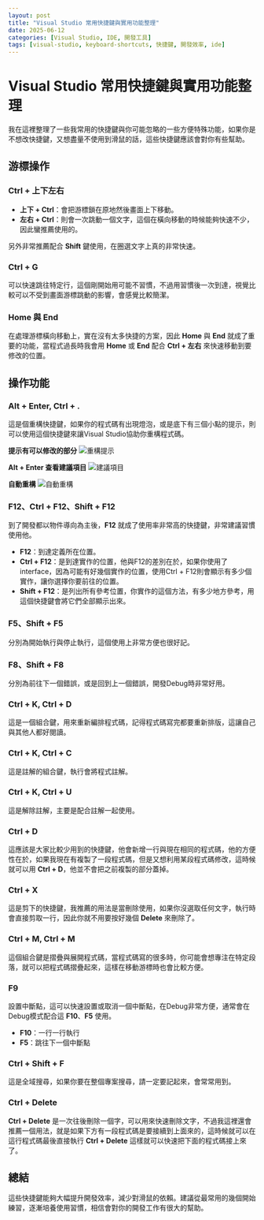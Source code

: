 ```yaml
---
layout: post
title: "Visual Studio 常用快捷鍵與實用功能整理"
date: 2025-06-12
categories: [Visual Studio, IDE, 開發工具]
tags: [visual-studio, keyboard-shortcuts, 快捷鍵, 開發效率, ide]
---
```


# Visual Studio 常用快捷鍵與實用功能整理

我在這裡整理了一些我常用的快捷鍵與你可能忽略的一些方便特殊功能，如果你是不想改快捷鍵，又想盡量不使用到滑鼠的話，這些快捷鍵應該會對你有些幫助。

## 游標操作

### Ctrl + 上下左右
- **上下 + Ctrl**：會把游標鎖在原地然後畫面上下移動。
- **左右 + Ctrl**：則會一次跳動一個文字，這個在橫向移動的時候能夠快速不少，因此蠻推薦使用的。

另外非常推薦配合 **Shift** 鍵使用，在圈選文字上真的非常快速。

### Ctrl + G
可以快速跳往特定行，這個剛開始用可能不習慣，不過用習慣後一次到達，視覺比較可以不受到畫面游標跳動的影響，會感覺比較簡潔。

### Home 與 End
在處理游標橫向移動上，實在沒有太多快捷的方案，因此 **Home** 與 **End** 就成了重要的功能，當程式過長時我會用 **Home** 或 **End** 配合 **Ctrl + 左右** 來快速移動到要修改的位置。

## 操作功能

### Alt + Enter, Ctrl + .
這是個重構快捷鍵，如果你的程式碼有出現燈泡，或是底下有三個小點的提示，則可以使用這個快捷鍵來讓Visual Studio協助你重構程式碼。

**提示有可以修改的部分**
![重構提示](https://blogger.googleusercontent.com/img/a/AVvXsEiFsvuKGjcNuQhAP_EFjEPuNJn4f3aFBSft6jkKSOOrK9oZUcPAqYWBvku3uEgSWPi2ZD5nGSEaoqwOlB70IdQlrJOuVK95B_BSO_I6JKu83rXdlvZkQNfUqTqWBBCQQ6j-nyddKG0vwf0HbT0gieb_DDwVnV7M5UA6gVr_C3dmG6sfFvZ9yLhUCHA=w640-h118)

**Alt + Enter 查看建議項目**
![建議項目](https://blogger.googleusercontent.com/img/a/AVvXsEhvwWukYj6VVCCvu3s518BFsCs6dCE7DzAyqqZr19dJ6gHxsb5t4uv7PP2I9FY4PMBcH--Ok3o3p9ZkAWPtWKasNtUmb1goZTdqGEX5t9dsiV7TxP0XGD1pNb_kqfhEt70-9OyPOptIDFy4nsX7Vhp2a4YVQzHCRbG-YFPLo4R0PqwRh-E4JyRGc6c=w640-h138)

**自動重構**
![自動重構](https://blogger.googleusercontent.com/img/a/AVvXsEj8lMoOVOcUMWBp5PGHQJHVESHYuOg4mSJk204ODEWZRH_60J2iDUbB0nQtuhRxne6y_yaCspKCP_FdEBbWVF6dbvTCz6hwzEU8g-kweSJpRs5_pnLQnJfC5uw1rkh8Xu6l-MKCQBuDmljSAHlqq-YaIPZZSwy6GSOS5zyiTHUy_FbOp7b3dtUNENU=w640-h122)

### F12、Ctrl + F12、Shift + F12
到了開發都以物件導向為主後，**F12** 就成了使用率非常高的快捷鍵，非常建議習慣使用他。

- **F12**：到達定義所在位置。
- **Ctrl + F12**：是到達實作的位置，他與F12的差別在於，如果你使用了interface，因為可能有好幾個實作的位置，使用Ctrl + F12則會顯示有多少個實作，讓你選擇你要前往的位置。
- **Shift + F12**：是列出所有參考位置，你實作的這個方法，有多少地方參考，用這個快捷鍵會將它們全部顯示出來。

### F5、Shift + F5
分別為開始執行與停止執行，這個使用上非常方便也很好記。

### F8、Shift + F8
分別為前往下一個錯誤，或是回到上一個錯誤，開發Debug時非常好用。

### Ctrl + K, Ctrl + D
這是一個組合鍵，用來重新編排程式碼，記得程式碼寫完都要重新排版，這讓自己與其他人都好閱讀。

### Ctrl + K, Ctrl + C
這是註解的組合鍵，執行會將程式註解。

### Ctrl + K, Ctrl + U
這是解除註解，主要是配合註解一起使用。

### Ctrl + D
這應該是大家比較少用到的快捷鍵，他會新增一行與現在相同的程式碼，他的方便性在於，如果我現在有複製了一段程式碼，但是又想利用某段程式碼修改，這時候就可以用 **Ctrl + D**，他並不會把之前複製的部分蓋掉。

### Ctrl + X
這是剪下的快捷鍵，我推薦的用法是當刪除使用，如果你沒選取任何文字，執行時會直接剪取一行，因此你就不用要按好幾個 **Delete** 來刪除了。

### Ctrl + M, Ctrl + M
這個組合鍵是摺疊與展開程式碼，當程式碼寫的很多時，你可能會想專注在特定段落，就可以把程式碼摺疊起來，這樣在移動游標時也會比較方便。

### F9
設置中斷點，這可以快速設置或取消一個中斷點，在Debug非常方便，通常會在Debug模式配合這 **F10**、**F5** 使用。

- **F10**：一行一行執行
- **F5**：跳往下一個中斷點

### Ctrl + Shift + F
這是全域搜尋，如果你要在整個專案搜尋，請一定要記起來，會常常用到。

### Ctrl + Delete
**Ctrl + Delete** 是一次往後刪除一個字，可以用來快速刪除文字，不過我這裡還會推薦一個用法，就是如果下方有一段程式碼是要接續到上面來的，這時候就可以在這行程式碼最後直接執行 **Ctrl + Delete** 這樣就可以快速把下面的程式碼接上來了。

## 總結

這些快捷鍵能夠大幅提升開發效率，減少對滑鼠的依賴。建議從最常用的幾個開始練習，逐漸培養使用習慣，相信會對你的開發工作有很大的幫助。
